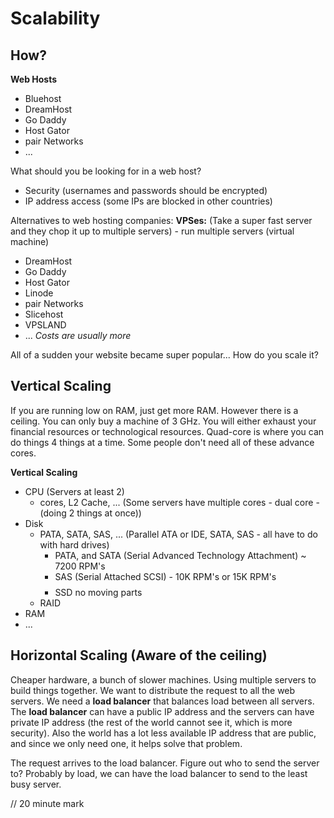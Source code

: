 # Scalability

## How?

__Web Hosts__
* Bluehost
* DreamHost
* Go Daddy
* Host Gator
* pair Networks
* ...

What should you be looking for in a web host?
* Security (usernames and passwords should be encrypted)
* IP address access (some IPs are blocked in other countries)

Alternatives to web hosting companies:
__VPSes:__ (Take a super fast server and they chop it up to multiple servers) - run multiple servers (virtual machine)
* DreamHost
* Go Daddy
* Host Gator
* Linode
* pair Networks
* Slicehost
* VPSLAND
* ...
_Costs are usually more_

All of a sudden your website became super popular...
How do you scale it?

## Vertical Scaling

If you are running low on RAM, just get more RAM. However there is a ceiling. You can only buy a machine of 3 GHz. You will either exhaust your financial resources or technological resources. Quad-core is where you can do things 4 things at a time. Some people don't need all of these advance cores.

__Vertical Scaling__
* CPU (Servers at least 2)
  * cores, L2 Cache, ... (Some servers have multiple cores - dual core - (doing 2 things at once))
* Disk
  * PATA, SATA, SAS, ... (Parallel ATA or IDE, SATA, SAS - all have to do with hard drives)
      * PATA, and SATA (Serial Advanced Technology Attachment) ~ 7200 RPM's
      * SAS (Serial Attached SCSI) - 10K RPM's or 15K RPM's $$$$
      * SSD no moving parts
  * RAID
* RAM
* ...

## Horizontal Scaling (Aware of the ceiling)

Cheaper hardware, a bunch of slower machines. Using multiple servers to build things together. We want to distribute the request to all the web servers. We need a __load balancer__ that balances load between all servers. The __load balancer__ can have a public IP address and the servers can have private IP address (the rest of the world cannot see it, which is more security). Also the world has a lot less available IP address that are public, and since we only need one, it helps solve that problem.

The request arrives to the load balancer. Figure out who to send the server to? Probably by load, we can have the load balancer to send to the least busy server.

// 20 minute mark
